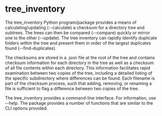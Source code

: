 # tree_inventory
The tree_inventory Python program/package provides a means of calculating/updating (--calculate) a checksum for a directory tree and subtrees.  The trees can then be compared (--compare) quickly or mirror one to the other (--update).  The tree inventory can rapidly identify duplicate folders within the tree and present them in order of the largest duplicates found (--find-duplicates).

The checksums are stored in a .json file at the root of the tree and contains checksum information for each directory in the tree as well as a checksum of all file contents within each directory.  This information facilitates rapid examination between two copies of the tree, including a detailed listing of the specific subdirectory where differences can be found.  Each filename is part of the checksum process, such that adding, removing, or renaming a file is sufficient to flag a difference between two copies of the tree.

The tree_inventory provides a command-line interface.  For information, use --help.  The package provides a number of functions that are similar to the CLI options provided.

